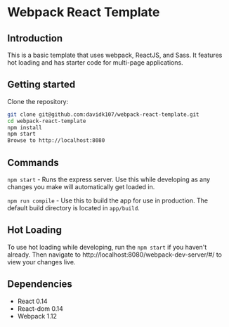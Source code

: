 # Webpack React Template

## Introduction
This is a basic template that uses webpack, ReactJS, and Sass. It features hot loading and has starter code for multi-page applications. 


## Getting started
Clone the repository:

```sh
git clone git@github.com:davidk107/webpack-react-template.git
cd webpack-react-template
npm install
npm start
Browse to http://localhost:8080
```

## Commands
```npm start``` - Runs the express server. Use this while developing as any changes you make will automatically get loaded in. 

```npm run compile``` - Use this to build the app for use in production. The default build directory is located in ```app/build```.  

## Hot Loading
To use hot loading while developing, run the ```npm start``` if you haven't already. Then navigate to http://localhost:8080/webpack-dev-server/#/ to view your changes live.


## Dependencies
- React 0.14
- React-dom 0.14
- Webpack 1.12
